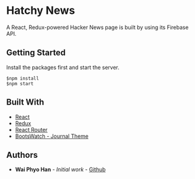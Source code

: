 # Hatchy News

A React, Redux-powered Hacker News page is built by using its Firebase API.

## Getting Started

Install the packages first and start the server.

```
$npm install
$npm start
```
## Built With

* [React](https://facebook.github.io/react/)
* [Redux](https://github.com/reactjs/redux)
* [React Router](https://github.com/ReactTraining/react-router)
* [BootsWatch - Journal Theme](https://bootswatch.com/journal/)

## Authors

* **Wai Phyo Han** - *Initial work* - [Github](https://github.com/waiphyohan)
